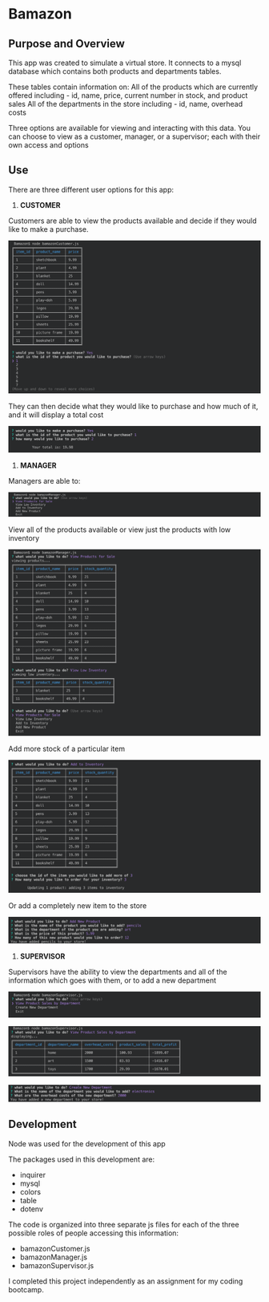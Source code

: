 # Bamazon

## Purpose and Overview

This app was created to simulate a virtual store. It connects to a mysql database which contains both products and departments tables. 

These tables contain information on:
 All of the products which are currently offered including - 
  id, name, price, current number in stock, and product sales
 All of the departments in the store including - 
  id, name, overhead costs

Three options are available for viewing and interacting with this data.
You can choose to view as a customer, manager, or a supervisor; each with their own access and options

## Use

There are three different user options for this app: 

  1. **CUSTOMER**

  Customers are able to view the products available and decide if they would like to make a purchase.

  ![customer prompt](./assets/images/customerPrompt.png)

  They can then decide what they would like to purchase and how much of it, and it will display a total cost

  ![customer purchase](./assets/images/customerPurchase.png)


  1. **MANAGER**

  Managers are able to: 

  ![manager options](./assets/images/managerOptions.png)

  View all of the products available or view just the products with low inventory

  ![manager view](./assets/images/managerView.png)

  Add more stock of a particular item

  ![manager add to inventory](./assets/images/managerAddToInventory.png)

  Or add a completely new item to the store

  ![manager new product](./assets/images/managerNewProduct.png)


  1. **SUPERVISOR**

  Supervisors have the ability to view the departments and all of the information which goes with them, or to add a new department 

  ![supervisor options](./assets/images/supervisorOptions.png)

  ![supervisor view](./assets/images/supervisorView.png)

  ![supervisor new dept](./assets/images/supervisorNewDept.png)



## Development

Node was used for the development of this app

The packages used in this development are:
  * inquirer
  * mysql
  * colors
  * table
  * dotenv

The code is organized into three separate js files for each of the three possible roles of people accessing this information: 
  - bamazonCustomer.js
  - bamazonManager.js
  - bamazonSupervisor.js

I completed this project independently as an assignment for my coding bootcamp. 